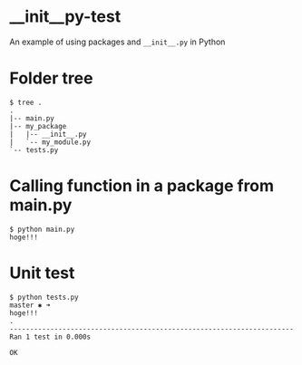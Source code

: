 # __init__py-test

An example of using packages and `__init__.py` in Python

# Folder tree

```
$ tree .
.
|-- main.py
|-- my_package
|   |-- __init__.py
|   `-- my_module.py
`-- tests.py
```


# Calling function in a package from main.py
```
$ python main.py
hoge!!!
```


# Unit test

```
$ python tests.py                                                                                                                   master ✱ ➜
hoge!!!
.
----------------------------------------------------------------------
Ran 1 test in 0.000s

OK
```
